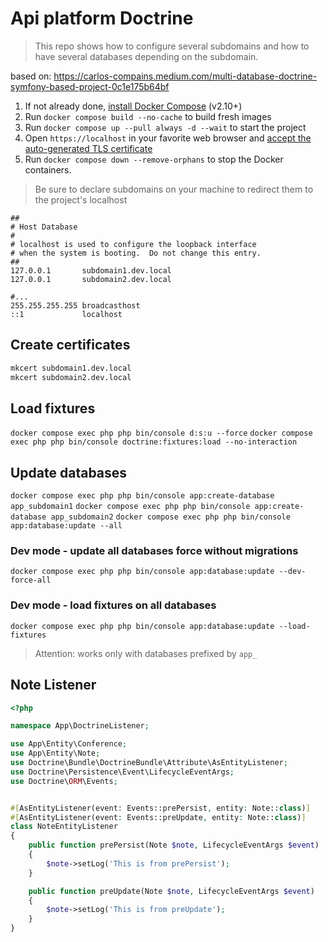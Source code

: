 # Api platform Doctrine

> This repo shows how to configure several subdomains and how to have several databases depending on the subdomain.

based on: https://carlos-compains.medium.com/multi-database-doctrine-symfony-based-project-0c1e175b64bf

1. If not already done, [install Docker Compose](https://docs.docker.com/compose/install/) (v2.10+)
2. Run `docker compose build --no-cache` to build fresh images
3. Run `docker compose up --pull always -d --wait` to start the project
4. Open `https://localhost` in your favorite web browser and [accept the auto-generated TLS certificate](https://stackoverflow.com/a/15076602/1352334)
5. Run `docker compose down --remove-orphans` to stop the Docker containers.

> Be sure to declare subdomains on your machine to redirect them to the project's localhost

```shell
##
# Host Database
#
# localhost is used to configure the loopback interface
# when the system is booting.  Do not change this entry.
##
127.0.0.1       subdomain1.dev.local
127.0.0.1       subdomain2.dev.local

#...
255.255.255.255 broadcasthost
::1             localhost
```

## Create certificates

```bash
mkcert subdomain1.dev.local
mkcert subdomain2.dev.local
```

## Load fixtures

`docker compose exec php php bin/console d:s:u --force`
`docker compose exec php php bin/console doctrine:fixtures:load --no-interaction`

## Update databases
`docker compose exec php php bin/console app:create-database app_subdomain1`
`docker compose exec php php bin/console app:create-database app_subdomain2`
`docker compose exec php php bin/console app:database:update --all`

### Dev mode - update all databases force without migrations
`docker compose exec php php bin/console app:database:update --dev-force-all`

### Dev mode - load fixtures on all databases
`docker compose exec php php bin/console app:database:update --load-fixtures`

> Attention: works only with databases prefixed by `app_`

## Note Listener

```php
<?php

namespace App\DoctrineListener;

use App\Entity\Conference;
use App\Entity\Note;
use Doctrine\Bundle\DoctrineBundle\Attribute\AsEntityListener;
use Doctrine\Persistence\Event\LifecycleEventArgs;
use Doctrine\ORM\Events;


#[AsEntityListener(event: Events::prePersist, entity: Note::class)]
#[AsEntityListener(event: Events::preUpdate, entity: Note::class)]
class NoteEntityListener
{
    public function prePersist(Note $note, LifecycleEventArgs $event)
    {
        $note->setLog('This is from prePersist');
    }

    public function preUpdate(Note $note, LifecycleEventArgs $event)
    {
        $note->setLog('This is from preUpdate');
    }
}

```
